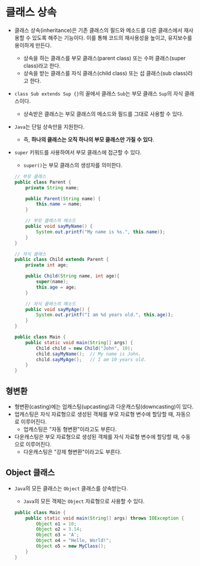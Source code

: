 # 클래스 상속

- 클래스 상속(inheritance)은 기존 클래스의 필드와 메소드를 다른 클래스에서 재사용할 수 있도록 해주는 기능이다. 이를 통해 코드의 재사용성을 높이고, 유지보수를 용이하게 만든다.
  - 상속을 하는 클래스를 부모 클래스(parent class) 또는 수퍼 클래스(super class)라고 한다.
  - 상속을 받는 클래스를 자식 클래스(child class) 또는 섭 클래스(sub class)라고 한다.
- `class Sub extends Sup {}`의 꼴에서 클래스 `Sub`는 부모 클래스 `Sup`의 자식 클래스이다.
  - 상속받은 클래스는 부모 클래스의 메소드와 필드를 그대로 사용할 수 있다.
- `Java`는 단일 상속만을 지원한다.
  - 즉, **하나의 클래스는 오직 하나의 부모 클래스만 가질 수 있다**.
- `super` 키워드를 사용하여서 부모 클래스에 접근할 수 있다.
  - `super()`는 부모 클래스의 생성자를 의미한다.

  ```java
  // 부모 클래스
  public class Parent {
      private String name;

      public Parent(String name) {
          this.name = name;
      }

      // 부모 클래스의 메소드
      public void sayMyName() {
          System.out.printf("My name is %s.", this.name));
      }
  }
  ```

  ```java
  // 자식 클래스
  public class Child extends Parent {
      private int age;

      public Child(String name, int age){
          super(name);
          this.age = age;
      }

      // 자식 클래스의 메소드
      public void sayMyAge() {
          System.out.printf("I am %d years old.", this.age));
      }
  }
  ```

  ```java
  public class Main {
      public static void main(String[] args) {
          Child child = new Child("John", 10);
          child.sayMyName();  // My name is John.
          child.sayMyAge();   // I am 10 years old.
      }
  }
  ```

## 형변환

- 형변환(casting)에는 업캐스팅(upcasting)과 다운캐스팅(downcasting)이 있다.
- 업캐스팅은 자식 자료형으로 생성된 객체를 부모 자료형 변수에 할당할 때, 자동으로 이루어진다.
  - 업캐스팅은 "자동 형변환"이라고도 부른다.
- 다운캐스팅은 부모 자료형으로 생성된 객체를 자식 자료형 변수에 할당할 때, 수동으로 이루어진다.
  - 다운캐스팅은 "강제 형변환"이라고도 부른다.

## Object 클래스

- `Java`의 모든 클래스는 `Object` 클래스를 상속받는다.
  - `Java`의 모든 객체는 `Object` 자료형으로 사용할 수 있다.

  ```java
  public class Main {
      public static void main(String[] args) throws IOException {
          Object o1 = 10;
          Object o2 = 3.14;
          Object o3 = 'A';
          Object o4 = "Hello, World!";
          Object o5 = new MyClass();
      }
  }
  ```
